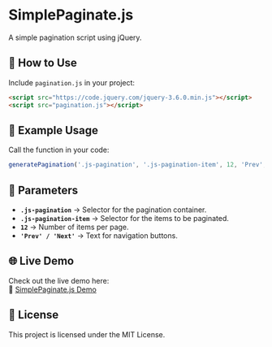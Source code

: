# SimplePaginate.js  
A simple pagination script using jQuery.  

## 🚀 How to Use  
Include `pagination.js` in your project:  

```html
<script src="https://code.jquery.com/jquery-3.6.0.min.js"></script>
<script src="pagination.js"></script>
```

## 📌 Example Usage  
Call the function in your code:  

```js
generatePagination('.js-pagination', '.js-pagination-item', 12, 'Prev', 'Next');
```

## 📖 Parameters  
- **`.js-pagination`** → Selector for the pagination container.  
- **`.js-pagination-item`** → Selector for the items to be paginated.  
- **`12`** → Number of items per page.  
- **`'Prev' / 'Next'`** → Text for navigation buttons.  

## 🌐 Live Demo  
Check out the live demo here:  
🔗 [SimplePaginate.js Demo](https://your-username.github.io/SimplePaginate.js/)

## 📄 License  
This project is licensed under the MIT License.  
